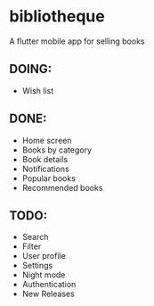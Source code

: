 # bibliotheque

A flutter mobile app for selling books

## DOING:
- Wish list

## DONE:
- Home screen
- Books by category
- Book details
- Notifications
- Popular books
- Recommended books


## TODO:
- Search
- Filter
- User profile
- Settings
- Night mode
- Authentication
- New Releases